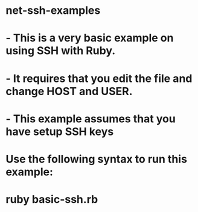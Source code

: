 # net-ssh-examples
#
#   - This is a very basic example on using SSH with Ruby.  
#   - It requires that you edit the file and change HOST and USER.
#   - This example assumes that you have setup SSH keys
#
#   Use the following syntax to run this example:
#  
#   ruby basic-ssh.rb
#
